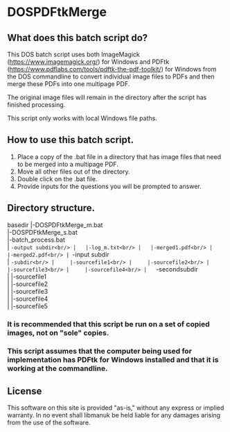 # DOSPDFtkMerge

## What does this batch script do?

This DOS batch script uses both ImageMagick (https://www.imagemagick.org/) for Windows and PDFtk (https://www.pdflabs.com/tools/pdftk-the-pdf-toolkit/) for Windows from the DOS commandline to convert individual image files to PDFs and then merge these PDFs into one multipage PDF.

The original image files will remain in the directory after the script has finished processing. 

This script only works with local Windows file paths.

## How to use this batch script.

1. Place a copy of the .bat file in a directory that has image files that need to be merged into a multipage PDF.
2. Move all other files out of the directory.
3. Double click on the .bat file.
4. Provide inputs for the questions you will be prompted to answer.

## Directory structure.

basedir
|-DOSPDFtkMerge_m.bat<br/>
|-DOSPDFtkMerge_s.bat<br/>
|-batch_process.bat<br/>
| `-output subdir<br/>
|   |-log_m.txt<br/>
|   |-merged1.pdf<br/>
|   |-merged2.pdf<br/>
| `-input subdir<br/>
|   `-subdir<br/>
|     |-sourcefile1<br/>
|     |-sourcefile2<br/>
|     |-sourcefile3<br/>
|     |-sourcefile4<br/>
|   `-secondsubdir<br/>
|     |-sourcefile1<br/>
|     |-sourcefile2<br/>
|     |-sourcefile3<br/>
|     |-sourcefile4<br/>
|     |-sourcefile5<br/>

### It is recommended that this script be run on a set of copied images, not on "sole" copies. 

### This script assumes that the computer being used for implementation has PDFtk for Windows installed and that it is working at the commandline.

## License
This software on this site is provided "as-is," without any express or implied warranty. In no event shall libmanuk be held liable for any damages arising from the use of the software.
